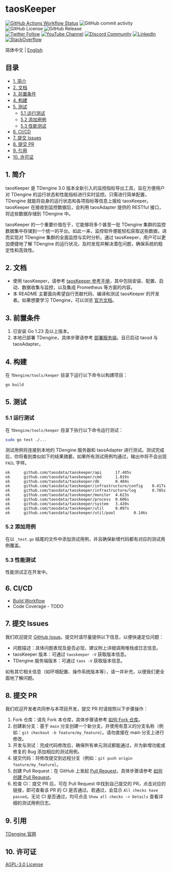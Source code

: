 <!-- omit in toc -->
# taosKeeper

[![GitHub Actions Workflow Status](https://img.shields.io/github/actions/workflow/status/taosdata/TDengine/taoskeeper-ci-build.yml)](https://github.com/taosdata/TDengine/actions/workflows/taoskeeper-ci-build.yml)
![GitHub commit activity](https://img.shields.io/github/commit-activity/m/taosdata/TDengine)
![GitHub License](https://img.shields.io/github/license/taosdata/TDengine)
![GitHub Release](https://img.shields.io/github/v/release/taosdata/tdengine)
<br />
[![Twitter Follow](https://img.shields.io/twitter/follow/tdenginedb?label=TDengine&style=social)](https://twitter.com/tdenginedb)
[![YouTube Channel](https://img.shields.io/badge/Subscribe_@tdengine--white?logo=youtube&style=social)](https://www.youtube.com/@tdengine)
[![Discord Community](https://img.shields.io/badge/Join_Discord--white?logo=discord&style=social)](https://discord.com/invite/VZdSuUg4pS)
[![LinkedIn](https://img.shields.io/badge/Follow_LinkedIn--white?logo=linkedin&style=social)](https://www.linkedin.com/company/tdengine)
[![StackOverflow](https://img.shields.io/badge/Ask_StackOverflow--white?logo=stackoverflow&style=social&logoColor=orange)](https://stackoverflow.com/questions/tagged/tdengine)

简体中文 | [English](./README.md)

<!-- omit in toc -->
## 目录

- [1. 简介](#1-简介)
- [2. 文档](#2-文档)
- [3. 前置条件](#3-前置条件)
- [4. 构建](#4-构建)
- [5. 测试](#5-测试)
  - [5.1 运行测试](#51-运行测试)
  - [5.2 添加用例](#52-添加用例)
  - [5.3 性能测试](#53-性能测试)
- [6. CI/CD](#6-cicd)
- [7. 提交 Issues](#7-提交-issues)
- [8. 提交 PR](#8-提交-pr)
- [9. 引用](#9-引用)
- [10. 许可证](#10-许可证)

## 1. 简介

taosKeeper 是 TDengine 3.0 版本全新引入的监控指标导出工具，旨在方便用户对 TDengine 的运行状态和性能指标进行实时监控。只需进行简单配置，TDengine 就能将自身的运行状态和各项指标等信息上报给 taosKeeper。taosKeeper 在接收到监控数据后，会利用 taosAdapter 提供的 RESTful 接口，将这些数据存储到 TDengine 中。

taosKeeper 的一个重要价值在于，它能够将多个甚至一批 TDengine 集群的监控数据集中存储到一个统一的平台。如此一来，监控软件便能轻松获取这些数据，进而实现对 TDengine 集群的全面监控与实时分析。通过 taosKeeper，用户可以更加便捷地了解 TDengine 的运行状况，及时发现并解决潜在问题，确保系统的稳定性和高效性。

## 2. 文档

- 使用 taosKeeper，请参考 [taosKeeper 参考手册](https://docs.taosdata.com/reference/components/taoskeeper/)，其中包括安装、配置、启动、数据收集与监控，以及集成 Prometheus 等方面的内容。
- 本 README 主要面向希望自行贡献代码、编译和测试 taosKeeper 的开发者。如果想要学习 TDengine，可以浏览 [官方文档](https://docs.taosdata.com/)。

## 3. 前置条件

1. 已安装 Go 1.23 及以上版本。
2. 本地已部署 TDengine，具体步骤请参考 [部署服务端](https://docs.taosdata.com/get-started/package/)，且已启动 taosd 与 taosAdapter。

## 4. 构建

在 `TDengine/tools/keeper` 目录下运行以下命令以构建项目：

```bash
go build
```

## 5. 测试

### 5.1 运行测试

在 `TDengine/tools/keeper` 目录下执行以下命令运行测试：

```bash
sudo go test ./...
```

测试用例将连接到本地的 TDengine 服务器和 taosAdapter 进行测试。测试完成后，你将看到类似如下的结果摘要。如果所有测试用例均通过，输出中将不会出现 `FAIL` 字样。

```text
ok      github.com/taosdata/taoskeeper/api      17.405s
ok      github.com/taosdata/taoskeeper/cmd      1.819s
ok      github.com/taosdata/taoskeeper/db       0.484s
ok      github.com/taosdata/taoskeeper/infrastructure/config    0.417s
ok      github.com/taosdata/taoskeeper/infrastructure/log       0.785s
ok      github.com/taosdata/taoskeeper/monitor  4.623s
ok      github.com/taosdata/taoskeeper/process  0.606s
ok      github.com/taosdata/taoskeeper/system   3.420s
ok      github.com/taosdata/taoskeeper/util     0.097s
ok      github.com/taosdata/taoskeeper/util/pool        0.146s
```

### 5.2 添加用例

在以 `_test.go` 结尾的文件中添加测试用例，并且确保新增代码都有对应的测试用例覆盖。

### 5.3 性能测试

性能测试正在开发中。

## 6. CI/CD

- [Build Workflow](https://github.com/taosdata/TDengine/actions/workflows/taoskeeper-ci-build.yml)
- Code Coverage - TODO

## 7. 提交 Issues

我们欢迎提交 [GitHub Issue](https://github.com/taosdata/TDengine/issues)。提交时请尽量提供以下信息，以便快速定位问题：

- 问题描述：具体问题表现及是否必现，建议附上详细调用堆栈或日志信息。
- taosKeeper 版本：可通过 `taoskeeper -V` 获取版本信息。
- TDengine 服务端版本：可通过 `taos -V` 获取版本信息。

如有其它相关信息（如环境配置、操作系统版本等），请一并补充，以便我们更全面地了解问题。

## 8. 提交 PR

我们欢迎开发者共同参与本项目开发，提交 PR 时请按照以下步骤操作：

1. Fork 仓库：请先 Fork 本仓库，具体步骤请参考 [如何 Fork 仓库](https://docs.github.com/en/get-started/quickstart/fork-a-repo)。
2. 创建新分支：基于 `main` 分支创建一个新分支，并使用有意义的分支名称（例如：`git checkout -b feature/my_feature`）。请勿直接在 main 分支上进行修改。
3. 开发与测试：完成代码修改后，确保所有单元测试都能通过，并为新增功能或修复的 Bug 添加相应的测试用例。
4. 提交代码：将修改提交到远程分支（例如：`git push origin feature/my_feature`）。
5. 创建 Pull Request：在 GitHub 上发起 [Pull Request](https://github.com/taosdata/TDengine/pulls)，具体步骤请参考 [如何创建 Pull Request](https://docs.github.com/en/pull-requests/collaborating-with-pull-requests/proposing-changes-to-your-work-with-pull-requests/creating-a-pull-request)。
6. 检查 CI：提交 PR 后，可在 Pull Request 中找到自己提交的 PR，点击对应的链接，即可查看该 PR 的 CI 是否通过。若通过，会显示 `All checks have passed`。无论 CI 是否通过，均可点击 `Show all checks -> Details` 查看详细的测试用例日志。

## 9. 引用

[TDengine 官网](https://www.taosdata.com/)

## 10. 许可证

[AGPL-3.0 License](../../LICENSE)

